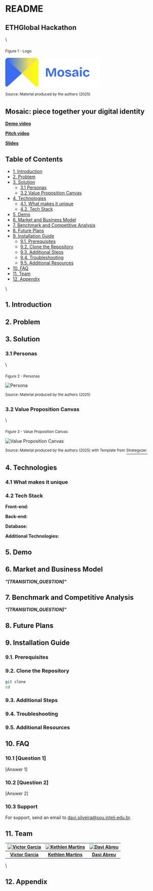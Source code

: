 # README

## ETHGlobal Hackathon

\


<sub>Figure 1 - Logo</sub>

![Logo](img/logo.png)

<sup>Source: Material produced by the authors (2025)</sup>

## Mosaic: piece together your digital identity

[**Demo video**](./)

[**Pitch video**](./)

[**Slides**](https://www.canva.com/design/DAGsPRGA5WU/4LQJ--QUBoculGqMcSkE3w/edit?utm_content=DAGsPRGA5WU\&utm_campaign=designshare\&utm_medium=link2\&utm_source=sharebutton)

## Table of Contents

* [1. Introduction](./#1-introduction)
* [2. Problem](./#2-problem)
* [3. Solution](./#3-solution)
  * [3.1 Personas](./#31-personas)
  * [3.2 Value Proposition Canvas](./#32-value-proposition-canvas)
* [4. Technologies](./#4-technologies)
  * [4.1. What makes it unique](./#41-what-makes-it-unique)
  * [4.2. Tech Stack](./#42-tech-stack)
* [5. Demo](./#5-demo)
* [6. Market and Business Model](./#6-market-and-business-model)
* [7. Benchmark and Competitive Analysis](./#7-benchmark-and-competitive-analysis)
* [8. Future Plans](./#8-future-plans)
* [9. Installation Guide](./#9-installation-guide)
  * [9.1. Prerequisites](./#91-prerequisites)
  * [9.2. Clone the Repository](./#92-clone-the-repository)
  * [9.3. Additional Steps](./#93-additional-steps)
  * [9.4. Troubleshooting](./#94-troubleshooting)
  * [9.5. Additional Resources](./#95-additional-resources)
* [10. FAQ](./#10-faq)
* [11. Team](./#11-team)
* [12. Appendix](./#12-appendix)

\


## 1. Introduction

## 2. Problem

## 3. Solution

### 3.1 Personas

\


<sub>Figure 2 - Personas</sub>

![Persona](img/personas.png)

<sup>Source: Material produced by the authors (2025)</sup>

### 3.2 Value Proposition Canvas

\


<sub>Figure 3 - Value Proposition Canvas</sub>

![Value Proposition Canvas](img/value-proposition-canvas.png)

<sup>Source: Material produced by the authors (2025) with Template from</sup> [<sup>Strategyzer.</sup>](https://www.google.com/url?sa=i\&url=https%3A%2F%2Fwww.strategyzer.com%2Flibrary%2Fthe-value-proposition-canvas\&psig=AOvVaw1mu8QB2T4G5ERnVzEeuh9Y\&ust=1738958698227000\&source=images\&cd=vfe\&opi=89978449\&ved=0CBQQjRxqFwoTCIDyvo3sr4sDFQAAAAAdAAAAABAE)

## 4. Technologies

### 4.1 What makes it unique

### 4.2 Tech Stack

**Front-end:**

**Back-end:**

**Database:**

**Additional Technologies:**

## 5. Demo

## 6. Market and Business Model

_**"\[TRANSITION\_QUESTION]"**_

## 7. Benchmark and Competitive Analysis

_**"\[TRANSITION\_QUESTION]"**_

## 8. Future Plans

## 9. Installation Guide

### 9.1. Prerequisites

### 9.2. Clone the Repository

```bash
git clone
cd
```

### 9.3. Additional Steps

### 9.4. Troubleshooting

### 9.5. Additional Resources

## 10. FAQ

### 10.1 \[Question 1]

\[Answer 1]

### 10.2 \[Question 2]

\[Answer 2]

### 10.3 Support

For support, send an email to davi.silveira@sou.inteli.edu.br.

## 11. Team

| [![Victor Garcia](img/victor.jpg)](https://www.linkedin.com/in/victor-garcia-dos-santos/) | [![Kethlen Martins](img/kethlen.jpg)](https://www.linkedin.com/in/kethlenmartins/) | [![Davi Abreu](img/davi.jpg)](https://www.linkedin.com/in/davi-abreu-da-silveira/) |
| :---------------------------------------------------------------------------------------: | :--------------------------------------------------------------------------------: | :--------------------------------------------------------------------------------: |
|         [**Victor Garcia**](https://www.linkedin.com/in/victor-garcia-dos-santos/)        |         [**Kethlen Martins**](https://www.linkedin.com/in/kethlenmartins/)         |        [**Davi Abreu**](https://www.linkedin.com/in/davi-abreu-da-silveira/)       |

\


## 12. Appendix
